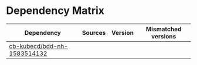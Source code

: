 # Dependency Matrix

Dependency | Sources | Version | Mismatched versions
---------- | ------- | ------- | -------------------
[cb-kubecd/bdd-nh-1583514132](https://github.com/cb-kubecd/bdd-nh-1583514132.git) |  | []() | 

